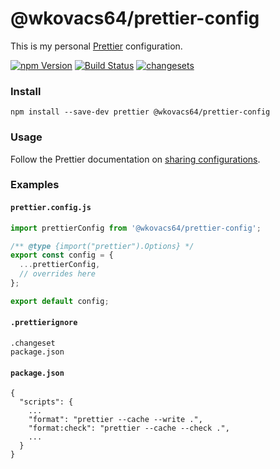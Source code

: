 # @wkovacs64/prettier-config

This is my personal [Prettier][prettier] configuration.

[![npm Version][npm-image]][npm-url] [![Build Status][ci-image]][ci-url]
[![changesets][changesets-image]][changesets-url]

### Install

```
npm install --save-dev prettier @wkovacs64/prettier-config
```

### Usage

Follow the Prettier documentation on [sharing configurations][prettier-sharing].

### Examples

#### `prettier.config.js`

```js
import prettierConfig from '@wkovacs64/prettier-config';

/** @type {import("prettier").Options} */
export const config = {
  ...prettierConfig,
  // overrides here
};

export default config;
```

#### `.prettierignore`

```
.changeset
package.json
```

#### `package.json`

```
{
  "scripts": {
    ...
    "format": "prettier --cache --write .",
    "format:check": "prettier --cache --check .",
    ...
  }
}
```

[npm-image]:
  https://img.shields.io/npm/v/@wkovacs64/prettier-config.svg?style=flat-square
[npm-url]: https://www.npmjs.com/package/@wkovacs64/prettier-config
[ci-image]:
  https://img.shields.io/github/actions/workflow/status/wKovacs64/prettier-config/ci.yml?logo=github&style=flat-square
[ci-url]:
  https://github.com/wKovacs64/prettier-config/actions?query=workflow%3Aci
[changesets-image]:
  https://img.shields.io/badge/maintained%20with-changesets-blue?style=flat-square
[changesets-url]: https://github.com/changesets/changesets
[prettier]: https://prettier.io/
[prettier-sharing]:
  https://prettier.io/docs/en/configuration.html#sharing-configurations
